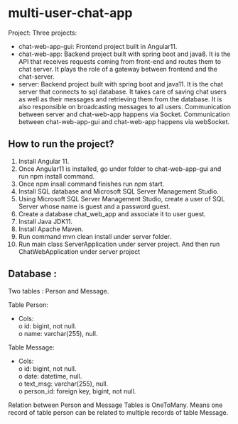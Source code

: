 # multi-user-chat-app
Project:
Three projects:
- chat-web-app-gui: Frontend project built in Angular11.
- chat-web-app: Backend project built with spring boot and java8. It is the API that receives 
requests coming from front-end and routes them to chat server. It plays the role of a gateway 
between frontend and the chat-server.
- server: Backend project built with spring boot and java11. It is the chat server that connects to 
sql database. It takes care of saving chat users as well as their messages and retrieving them 
from the database. It is also responsible on broadcasting messages to all users.
Communication between server and chat-web-app happens via Socket.
Communication between chat-web-app-gui and chat-web-app happens via webSocket.

## How to run the project?
1) Install Angular 11. 
2) Once Angular11 is installed, go under folder to chat-web-app-gui and run npm install command.
3) Once npm insall command finishes run npm start.
4) Install SQL database and Microsoft SQL Server Management Studio.
5) Using Microsoft SQL Server Management Studio, create a user of SQL Server whose name is 
guest and a password guest.
6) Create a database chat_web_app and associate it to user guest.
7) Install Java JDK11. 
8) Install Apache Maven.
9) Run command mvn clean install under server folder.
10) Run main class ServerApplication under server project. And then run ChatWebApplication
under server project

## Database :
Two tables : Person and Message. <br />


Table Person: <br />
- Cols: <br />
o id: bigint, not null. <br />
o name: varchar(255), null. <br />


Table Message: <br />
- Cols: <br />
o id: bigint, not null. <br />
o date: datetime, null. <br />
o text_msg: varchar(255), null. <br />
o person_id: foreign key, bigint, not null. <br />


Relation between Person and Message Tables is OneToMany. Means one record of table person can be 
related to multiple records of table Message.

